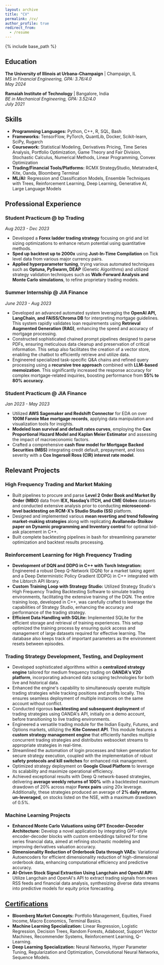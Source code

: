 ```yaml
---
layout: archive
title: "CV"
permalink: /cv/
author_profile: true
redirect_from:
  - /resume
---
```


{% include base_path %}

## Education

**The University of Illinois at Urbana-Champaign** | Champaign, IL  
*MS in Financial Engineering, GPA: 3.76/4.0*  
*May 2024*

**Ramaiah Institute of Technology** | Bangalore, India  
*BE in Mechanical Engineering, GPA: 3.52/4.0*  
*July 2021*

## Skills

- **Programming Languages:** Python, C++, R, SQL, Bash
- **Frameworks:** TensorFlow, PyTorch, QuantLib, Docker, Scikit-learn, SciPy, Rugarch
- **Coursework:** Statistical Modeling, Derivatives Pricing, Time Series Analysis, Portfolio Optimization, Game Theory and Fair Division, Stochastic Calculus, Numerical Methods, Linear Programming, Convex Optimization
- **Trading/Financial Tools/Platforms:** RCMX StrategyStudio, Metatrader4, Kite, Oanda, Bloomberg Terminal
- **ML/AI:** Regression and Classification Models, Ensemble Techniques with Trees, Reinforcement Learning, Deep Learning, Generative AI, Large Language Models

## Professional Experience

### Student Practicum @ bp Trading

*Aug 2023 - Dec 2023*
- Developed a **Forex ladder trading strategy** focusing on grid and lot sizing optimizations to enhance return potential using quantitative methods.
- **Sped up backtest up to 2000x** using **Just-In-Time Compilation** on Tick level data from various major currency pairs.
- **Applied hyperparameter tuning**, trying various automated techniques such as **Optuna, PySwarm, DEAP** (Genetic Algorithms) and utilized strategy validation techniques such as **Walk-Forward Analysis and Monte Carlo simulations**, to refine proprietary trading models.

### Summer Internship @ JIA Finance

*June 2023 - Aug 2023*
- Developed an advanced automated system leveraging the **OpenAI API, LangChain, and FAISS/Chroma DB** for interpreting mortgage guidelines. This system rapidly validates loan requirements using **Retrieval Augmented Generation (RAG)**, enhancing the speed and accuracy of mortgage processing.
- Constructed sophisticated chained prompt pipelines designed to parse PDFs, ensuring meticulous data cleanup and preservation of critical information. This setup also facilitates the creation of a vector store, enabling the chatbot to efficiently retrieve and utilize data.
- Engineered specialized task-specific Q&A chains and refined query processing using a **recursive tree approach** combined with **LLM-based memoization**. This significantly increased the response accuracy for complex mortgage-related inquiries, boosting performance from **55% to 80% accuracy**.

### Student Practicum @ JIA Finance

*Jan 2023 - May 2023*
- Utilized **AWS Sagemaker and Redshift Connector** for EDA on over **100M Fannie Mae mortgage records**, applying data manipulation and visualization tools for insights.
- **Modeled loan survival and default rates curves**, employing the **Cox Proportional Hazard Model and Kaplan Meier Estimator** and assessing the impact of macroeconomic factors.
- Crafted a comprehensive **cash flow model for Mortgage Backed Securities (MBS)** integrating credit default, prepayment, and loss severity with a **Cox Ingersoll Ross (CIR) interest rate model**.


## Relevant Projects

### High Frequency Trading and Market Making

- Built pipelines to procure and parse **Level 2 Order Book and Market By Order (MBO)** data from **IEX, Nasdaq’s ITCH, and CME Globex** datasets and conducted extensive analysis prior to conducting **microsecond-level backtesting on RCM-X’s Studio Studio (SS)** platform.
- Designed and implemented various **mean reverting and trend following market-making strategies** along with replicating **Avallaneda-Stoikov paper on Dynamic programming and Inventory control** for optimal bid-ask placement in C++.
- Built complete backtesting pipelines in bash for streamlining parameter optimization and backtest results processing.

### Reinforcement Learning for High Frequency Trading

- **Development of DQN and DDPG in C++ with Torch Integration:** Engineered a robust Deep Q-Network (DQN) for a market taking agent and a Deep Deterministic Policy Gradient (DDPG) in C++ integrated with the Libtorch API library.
- **Custom Training Loop with Strategy Studio:** Utilized Strategy Studio's High Frequency Trading Backtesting Software to simulate trading environments, facilitating the extensive training of the DQN. The entire training loop, developed in C++, was carefully crafted to leverage the capabilities of Strategy Studio, enhancing the accuracy and performance of the trading strategy.
- **Efficient Data Handling with SQLite:** Implemented SQLite for the efficient storage and retrieval of training experiences. This setup optimized the training process by ensuring quick access and management of large datasets required for effective learning. The database also keeps track of important parameters as the environment resets between episodes.

### Trading Strategy Development, Testing, and Deployment

- Developed sophisticated algorithms within a **centralized strategy engine** tailored for medium frequency trading on **OANDA's V20 platform**, incorporating advanced data scraping technologies for both live and historical data.
- Enhanced the engine's capability to simultaneously operate multiple trading strategies while tracking positions and profits locally. This ensures seamless deployment of multiple instances on the same account without conflict.
- Conducted rigorous **backtesting and subsequent deployment** of trading strategies using OANDA's API, initially on a demo account, before transitioning to live trading environments.
- Engineered a versatile trading module for the Indian Equity, Futures, and Options markets, utilizing the **Kite Connect API**. This module features a **custom strategy management engine** that efficiently handles multiple concurrent trading strategies and distributes websocket streams to appropriate strategies in real-time.
- Streamlined the automation of login processes and token generation for secure strategy execution, coupled with the implementation of robust **safety protocols and kill switches** for enhanced risk management.
- Optimized strategy deployment on **Google Cloud Platform** to leverage its scalability and maximize operational efficiency.
- Achieved exceptional results with Deep Q network-based strategies, delivering **average weekly returns of 100%** with a backtested maximum drawdown of 20% across major **Forex pairs** using 20x leverage. Additionally, these strategies produced an average of **2% daily returns, un-leveraged**, on stocks listed on the NSE, with a maximum drawdown of 0.5%.

### Machine Learning Projects

- **Enhanced Monte Carlo Valuations using GPT Encoder-Decoder Architecture:** Develop a novel application by integrating GPT-style encoder-decoder blocks with custom embeddings tailored for time series financial data, aimed at refining stochastic modeling and improving derivatives valuation accuracy.
- **Dimensionality Reduction of Orderbook Data through VAEs:** Variational Autoencoders for efficient dimensionality reduction of high-dimensional orderbook data, enhancing computational efficiency and predictive accuracy.
- **AI-Driven Stock Signal Extraction Using Langchain and OpenAI API:** Utilize Langchain and OpenAI's API to extract trading signals from news RSS feeds and financial data analysis, synthesizing diverse data streams into predictive models for equity price forecasting.

## [Certifications](https://www.linkedin.com/in/samanvay-malapally-sudhakara-148836212/details/certifications/)

- **Bloomberg Market Concepts:** Portfolio Management, Equities, Fixed Income, Macro Economics, Terminal Basics.
- **Machine Learning Specialization:** Linear Regression, Logistic Regression, Decision Trees, Random Forests, Adaboost, Support Vector Machines, Recommender Systems, Reinforcement Learning, Q-Learning.
- **Deep Learning Specialization:** Neural Networks, Hyper Parameter Tuning, Regularization and Optimization, Convolutional Neural Networks, Sequence Models.
